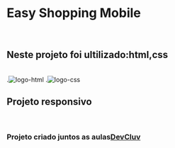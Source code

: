 <h1>Easy Shopping Mobile</h1>
<br>
<h2>Neste projeto foi ultilizado:html,css</h2>
<br>
   .<img src="https://img.shields.io/badge/HTML-239120?style=for-the-badge&logo=html5&logoColor=white" alt="logo-html"/>
   .<img src="https://img.shields.io/badge/CSS-239120?&style=for-the-badge&logo=css3&logoColor=white" alt="logo-css"/>
<br>
<h2>Projeto responsivo</h2>
<br>
<h3>Projeto criado juntos as aulas<a href="https://rodolfomori.com.br/devclub">DevCluv</a></h3>
